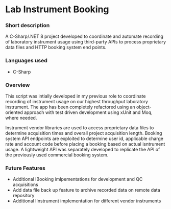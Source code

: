 # Lab Instrument Booking

### Short description

A C-Sharp/.NET 8 project developed to coordinate and automate recording of laboratory instrument usage using third-party APIs to process proprietary data files and HTTP booking system end points.

### Languages used

- C-Sharp

### Overview

This script was intially developed in my previous role to coordinate recording of instrument usage on our highest throughput laboratory instrument. The app has been completely refactored using an object-oriented approach with test driven development using xUnit and Moq, where needed.

Instrument vendor libraries are used to access proprietary data files to determine acquisition times and overall project acquisition length. Booking system API endpoints are exploited to determine user id, applicable charge rate and account code before placing a booking based on actual isntrument usage. A lightweight API was separately developed to replicate the API of the previously used commercial booking system.

### Future Features

- Additional IBooking imlpementations for development and QC acquisitions
- Add data file back up feature to archive recorded data on remote data repository
- Additional IInstrument implementation for different vendor instruments
